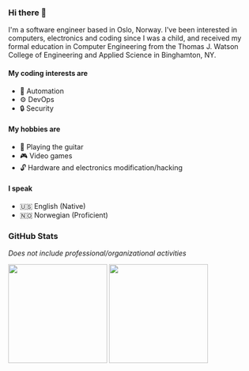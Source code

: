 <!-- markdownlint-disable MD013 MD036 MD041 MD045 -->
### Hi there 👋

I'm a software engineer based in Oslo, Norway. I've been interested in
computers, electronics and coding since I was a child, and received my formal
education in Computer Engineering from the Thomas J. Watson College of
Engineering and Applied Science in Binghamton, NY.

#### My coding interests are

- 🤖 Automation
- ⚙️ DevOps
- 🔒 Security

#### My hobbies are

- 🎸 Playing the guitar
- 🎮 Video games
- 🔓 Hardware and electronics modification/hacking

#### I speak

- 🇺🇸 English (Native)
- 🇳🇴 Norwegian (Proficient)

### GitHub Stats

_Does not include professional/organizational activities_

<picture>
  <source
    media="(prefers-color-scheme: dark)"
    srcset="https://github-readme-stats-orcin-delta-16.vercel.app/api?username=ianrobrien&show_icons=true&hide_rank=true&hide=stars&include_all_commits=true&disable_animations=true&theme=onedark"
  />
  <img height=200 align="center" src= "https://github-readme-stats-orcin-delta-16.vercel.app/api?username=ianrobrien&show_icons=true&hide_rank=true&hide=stars&include_all_commits=true&disable_animations=true"/>
</picture>
<picture>
  <source
    media="(prefers-color-scheme: dark)"
    srcset="https://github-readme-stats-orcin-delta-16.vercel.app/api/top-langs?username=ianrobrien&theme=onedark&layout=compact&langs_count=8&card_width=320&disable_animations=true"
  />
  <img height=200 align="center" src="https://github-readme-stats-orcin-delta-16.vercel.app/api/top-langs?username=ianrobrien&layout=compact&langs_count=8&card_width=320&disable_animations=true" />
</picture>
